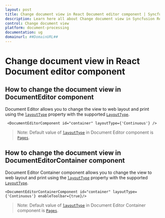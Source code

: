 ```yaml
---
layout: post
title: Change document view in React Document editor component | Syncfusion
description: Learn here all about Change document view in Syncfusion React Document editor component of Syncfusion Essential JS 2 and more.
control: Change document view 
platform: document-processing
documentation: ug
domainurl: ##DomainURL##
---
```


# Change document view in React Document editor component

## How to change the document view in DocumentEditor component

Document Editor allows you to change the view to web layout and print using the [`layoutType`](https://ej2.syncfusion.com/react/documentation/api/document-editor#layouttype) property with the supported [`LayoutType`](https://ej2.syncfusion.com/react/documentation/api/document-editor/layoutType/).

```
 <DocumentEditorComponent id="container" layoutType={'Continuous'} />
```

>Note: Default value of [`layoutType`](https://ej2.syncfusion.com/react/documentation/api/document-editor#layouttype) in Document Editor component is [`Pages`](https://ej2.syncfusion.com/react/documentation/api/document-editor/layoutType/).

## How to change the document view in DocumentEditorContainer component

Document Editor Container component allows you to change the view to web layout and print using the [`layoutType`](https://ej2.syncfusion.com/react/documentation/api/document-editor-container#layouttype) property with the supported [`LayoutType`](https://ej2.syncfusion.com/react/documentation/api/document-editor/layoutType/).

```
<DocumentEditorContainerComponent id="container" layoutType={'Continuous'} enableToolbar={true}/>
```

>Note: Default value of [`layoutType`](https://ej2.syncfusion.com/react/documentation/api/document-editor-container#layouttype) in Document Editor Container component is [`Pages`](https://ej2.syncfusion.com/react/documentation/api/document-editor/layoutType/).